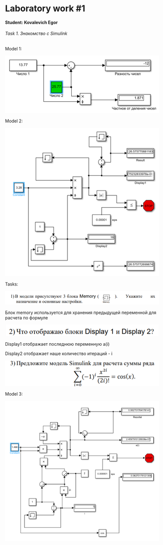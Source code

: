 # Laboratory work #1

#### Student: Kovalevich Egor

###### Task 1. Знакомство с Simulink

Model 1:

<p align="center">
    <img src="images/Model_Image_1.png" >
</p>

Model 2:

<p align="center">
    <img src="images/Model_Image_2.png" >
</p>

Tasks:

<p align="center">
    <img src="images/task1.png" >
</p>

Блок memory используется для хранения предыдущей переменной для расчета по формуле

<p align="center">
    <img src="images/task2.png" >
</p>

Display1 отображает последнюю переменную a(i)

Display2 отображает наше количество итераций - i

<p align="center">
    <img src="images/task3.png" >
</p>

Model 3:

<p align="center">
    <img src="images/Model_Image_3.png" >
</p>

